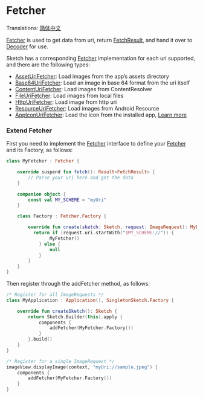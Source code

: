 # Fetcher

Translations: [简体中文](fetcher_zh.md)

[Fetcher] is used to get data from uri, return [FetchResult], and hand it over to [Decoder] for use.

Sketch has a corresponding [Fetcher] implementation for each uri supported, and there are the
following types:

* [AssetUriFetcher][AssetUriFetcher]: Load images from the app’s assets directory
* [Base64UriFetcher][Base64UriFetcher]: Load an image in base 64 format from the uri itself
* [ContentUriFetcher][ContentUriFetcher]: Load images from ContentResolver
* [FileUriFetcher][FileUriFetcher]: Load images from local files
* [HttpUriFetcher][HttpUriFetcher]: Load image from http uri
* [ResourceUriFetcher][ResourceUriFetcher]: Load images from Android Resource
* [AppIconUriFetcher][AppIconUriFetcher]: Load the icon from the installed
  app, [Learn more](apk_app_icon.md#displays-an-icon-for-the-installed-app)

### Extend Fetcher

First you need to implement the [Fetcher] interface to define your [Fetcher] and its Factory, as
follows:

```kotlin
class MyFetcher : Fetcher {

    override suspend fun fetch(): Result<FetchResult> {
        // Parse your uri here and get the data
    }

    companion object {
        const val MY_SCHEME = "myUri"
    }

    class Factory : Fetcher.Factory {

        override fun create(sketch: Sketch, request: ImageRequest): MyFetcher? {
          return if (request.uri.startWith("$MY_SCHEME://")) {
                MyFetcher()
            } else {
                null
            }
        }
    }
}
```

Then register through the addFetcher method, as follows:

```kotlin
/* Register for all ImageRequests */
class MyApplication : Application(), SingletonSketch.Factory {

    override fun createSketch(): Sketch {
        return Sketch.Builder(this).apply {
            components {
                addFetcher(MyFetcher.Factory())
            }
        }.build()
    }
}

/* Register for a single ImageRequest */
imageView.displayImage(context, "myUri://sample.jpeg") {
    components {
        addFetcher(MyFetcher.Factory())
    }
}
```

[comment]: <> (class)

[ImageRequest]: ../../sketch-core/src/commonMain/kotlin/com/github/panpf/sketch/request/ImageRequest.kt

[Decoder]: ../../sketch-core/src/commonMain/kotlin/com/github/panpf/sketch/decode/Decoder.kt

[Fetcher]: ../../sketch-core/src/commonMain/kotlin/com/github/panpf/sketch/fetch/Fetcher.kt

[FetchResult]: ../../sketch-core/src/commonMain/kotlin/com/github/panpf/sketch/fetch/FetchResult.kt

[AssetUriFetcher]: ../../sketch-core/src/commonMain/kotlin/com/github/panpf/sketch/fetch/AssetUriFetcher.kt

[Base64UriFetcher]: ../../sketch-core/src/commonMain/kotlin/com/github/panpf/sketch/fetch/Base64UriFetcher.kt

[ContentUriFetcher]: ../../sketch-core/src/commonMain/kotlin/com/github/panpf/sketch/fetch/ContentUriFetcher.kt

[FileUriFetcher]: ../../sketch-core/src/commonMain/kotlin/com/github/panpf/sketch/fetch/FileUriFetcher.kt

[HttpUriFetcher]: ../../sketch-core/src/commonMain/kotlin/com/github/panpf/sketch/fetch/HttpUriFetcher.kt

[ResourceUriFetcher]: ../../sketch-core/src/commonMain/kotlin/com/github/panpf/sketch/fetch/ResourceUriFetcher.kt

[AppIconUriFetcher]: ../../sketch-extensions-core/src/main/kotlin/com/github/panpf/sketch/fetch/AppIconUriFetcher.kt